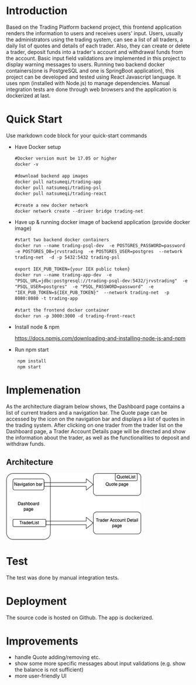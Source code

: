 
# Introduction
Based on the Trading Platform backend project, this frontend application renders the information to users and receives users' input. Users, usually the administrators using the trading system, can see a list of all traders, a daily list of quotes and details of each trader. Also, they can create or delete a trader, deposit funds into a trader's account and withdrawal funds from the account. Basic input field validations are implemented in this project to display warning messages to users. Running two backend docker containers(one is PostgreSQL and one is SpringBoot application), this project can be developed and tested using React Javascript language. It uses npm (installed with Node.js) to manage dependencies. Manual integration tests are done through web browsers and the application is dockerized at last.

# Quick Start
Use markdown code block for your quick-start commands
- Have Docker setup
    ```
    #Docker version must be 17.05 or higher
    docker -v

    #download backend app images
    docker pull natsumeqi/trading-app
    docker pull natsumeqi/trading-psl
    docker pull natsumeqi/trading-react

    #create a new docker network
    docker network create --driver bridge trading-net
    ```
- Have up & running docker image of backend application (provide docker image)
    ```
    #start two backend docker containers
    docker run --name trading-psql-dev  -e POSTGRES_PASSWORD=password  -e POSTGRES_DB=jrvstrading  -e POSTGRES_USER=postgres  --network trading-net  -d -p 5432:5432 trading-psl

    export IEX_PUB_TOKEN={your IEX public token}
    docker run --name trading-app-dev  -e "PSQL_URL=jdbc:postgresql://trading-psql-dev:5432/jrvstrading"  -e "PSQL_USER=postgres"  -e "PSQL_PASSWORD=password"  -e "IEX_PUB_TOKEN=${IEX_PUB_TOKEN}"  --network trading-net  -p 8080:8080 -t trading-app 

    #start the frontend docker container
    docker run -p 3000:3000 -d trading-front-react
    ```
- Install node & npm

   https://docs.npmjs.com/downloading-and-installing-node-js-and-npm 
- Run npm start
   ```
    npm install
    npm start
   ``` 

# Implemenation
As the architecture diagram below shows, the Dashboard page contains a list of current traders and a navigation bar. The Quote page can be accessed by the icon on the navigation bar and displays a list of quotes in the trading system. After clicking on one trader from the trader list on the Dashboard page, a Trader Account Details page will be directed and show the information about the trader, as well as the functionalities to deposit and withdraw funds.

## Architecture
![](./trading-ui/public/Frontend.png)

# Test
The test was done by manual integration tests.

# Deployment
The source code is hosted on Github. The app is dockerized.

# Improvements

- handle Quote adding/removing etc.
- show some more specific messages about input validations (e.g. show the balance is not sufficient)
- more user-friendly UI